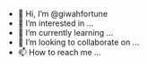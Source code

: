 - 👋 Hi, I’m @giwahfortune
- 👀 I’m interested in ...
- 🌱 I’m currently learning ...
- 💞️ I’m looking to collaborate on ...
- 📫 How to reach me ...

<!---
giwahfortune/giwahfortune is a ✨ special ✨ repository because its `README.md` (this file) appears on your GitHub profile.
You can click the Preview link to take a look at your changes.
--->

